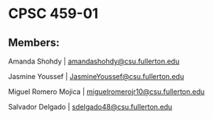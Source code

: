 # CPSC 459-01
## Members:
Amanda Shohdy | amandashohdy@csu.fullerton.edu

Jasmine Youssef | JasmineYoussef@csu.fullerton.edu

Miguel Romero Mojica | miguelromerojr10@csu.fullerton.edu

Salvador Delgado | sdelgado48@csu.fullerton.edu
